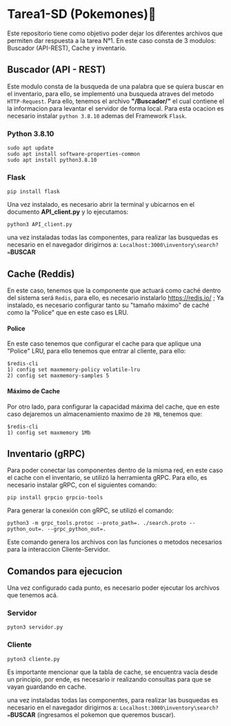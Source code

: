 # Tarea1-SD (Pokemones)🤑
Este repositorio tiene como objetivo poder dejar los diferentes archivos que permiten dar respuesta a la tarea N°1. En este caso consta de 3 modulos: Buscador (API-REST), Cache y inventario.




## Buscador (API - REST)
Este modulo consta de la busqueda de una palabra que se quiera buscar en el inventario, para ello, se implementó una busqueda atraves del metodo `HTTP-Request`.
Para ello, tenemos el archivo **"/Buscador/"** el cual contiene el la informacion para levantar el servidor de forma local. Para esta ocacion es necesario instalar `python 3.8.10`
ademas del Framework `Flask`.


### Python 3.8.10
```
sudo apt update
sudo apt install software-properties-common
sudo apt install python3.8.10
```
### Flask

```
pip install flask
```

Una vez instalado, es necesario abrir la terminal y ubicarnos en el documento **API_client.py** y lo ejecutamos:
```
python3 API_client.py
```
una vez instaladas todas las componentes, para realizar las busquedas es necesario en el navegador dirigirnos a: `Localhost:3000\inventory\search?=`**BUSCAR**


## Cache (Reddis)
En este caso, tenemos que la componente que actuará como caché dentro del sistema será `Redis`, para ello, es necesario instalarlo https://redis.io/ ; Ya instalado, es necesario configurar tanto su "tamaño máximo" de caché como la "Police" que en este caso es LRU.

#### Police
En este caso tenemos que configurar el cache para que aplique una "Police" LRU, para ello tenemos que entrar al cliente, para ello: 

```
$redis-cli
1) config set maxmemory-policy volatile-lru
2) config set maxmemory-samples 5
```

#### Máximo de Cache
Por otro lado, para configurar la capacidad máxima del cache, que en este caso dejaremos un almacenamiento maximo de `20 MB`, tenemos que:
```
$redis-cli
1) config set maxmemory 1Mb
```

## Inventario (gRPC)
Para poder conectar las componentes dentro de la misma red, en este caso el cache con el inventario, se utilizó la herramienta gRPC. Para ello, es necesario instalar gRPC, con el siguientes comando: 

```
pip install grpcio grpcio-tools
```
Para generar la conexión con gRPC, se utilizó el comando:
```
python3 -m grpc_tools.protoc --proto_path=. ./search.proto --python_out=. --grpc_python_out=.
```
Este comando genera los archivos con las funciones o metodos necesarios para la interaccion Cliente-Servidor.

## Comandos para ejecucion
Una vez configurado cada punto, es necesario poder ejecutar los archivos que tenemos acá.
### Servidor
```
pyton3 servidor.py
```
### Cliente
```
pyton3 cliente.py
```

Es importante mencionar que la tabla de cache, se encuentra vacía desde un principio, por ende, es necesario ir realizando consultas para que se vayan guardando en cache.

una vez instaladas todas las componentes, para realizar las busquedas es necesario en el navegador dirigirnos a: `Localhost:3000\inventory\search?=`**BUSCAR** (ingresamos el pokemon que queremos buscar).







